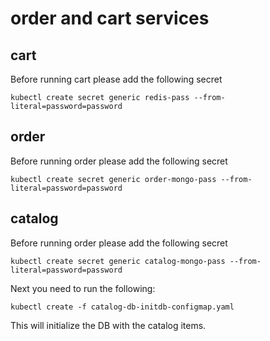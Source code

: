 # order and cart services

## cart

Before running cart please add the following secret
```
kubectl create secret generic redis-pass --from-literal=password=password
```

## order

Before running order please add the following secret
```
kubectl create secret generic order-mongo-pass --from-literal=password=password
```

## catalog

Before running order please add the following secret
```
kubectl create secret generic catalog-mongo-pass --from-literal=password=password
```

Next you need to run the following:
```
kubectl create -f catalog-db-initdb-configmap.yaml
```

This will initialize the DB with the catalog items.


